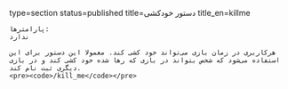 type=section
status=published
title=دستور خودکشی
title_en=killme
~~~~~~
پارامترها:
ندارد

هرکاربری در زمان بازی می‌تواند خود کشی کند. معمولا این دستور برای این استفاده می‌شود که شخص بتواند در بازی که رها شده خود کشی کند و در بازی دیگری ثبت نام کند.
<pre><code>/kill_me</code></pre>